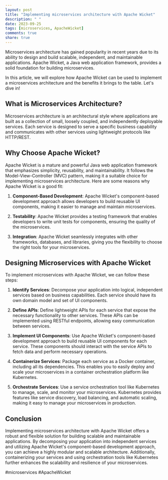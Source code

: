 ```yaml
---
layout: post
title: "Implementing microservices architecture with Apache Wicket"
description: " "
date: 2023-09-25
tags: [microservices, ApacheWicket]
comments: true
share: true
---
```


Microservices architecture has gained popularity in recent years due to its ability to design and build scalable, independent, and maintainable applications. Apache Wicket, a Java web application framework, provides a solid foundation for building microservices.

In this article, we will explore how Apache Wicket can be used to implement a microservices architecture and the benefits it brings to the table. Let's dive in!

## What is Microservices Architecture?

Microservices architecture is an architectural style where applications are built as a collection of small, loosely coupled, and independently deployable services. Each service is designed to serve a specific business capability and communicates with other services using lightweight protocols like HTTP/REST.

## Why Choose Apache Wicket?

Apache Wicket is a mature and powerful Java web application framework that emphasizes simplicity, reusability, and maintainability. It follows the Model-View-Controller (MVC) pattern, making it a suitable choice for implementing microservices architecture. Here are some reasons why Apache Wicket is a good fit:

1. **Component-Based Development**: Apache Wicket's component-based development approach allows developers to build reusable UI components, making it easier to manage and maintain microservices.

2. **Testability**: Apache Wicket provides a testing framework that enables developers to write unit tests for components, ensuring the quality of the microservices.

3. **Integration**: Apache Wicket seamlessly integrates with other frameworks, databases, and libraries, giving you the flexibility to choose the right tools for your microservices.

## Designing Microservices with Apache Wicket

To implement microservices with Apache Wicket, we can follow these steps:

1. **Identify Services**: Decompose your application into logical, independent services based on business capabilities. Each service should have its own domain model and set of UI components.

2. **Define APIs**: Define lightweight APIs for each service that expose the necessary functionality to other services. These APIs can be implemented using RESTful endpoints, allowing easy communication between services.

3. **Implement UI Components**: Use Apache Wicket's component-based development approach to build reusable UI components for each service. These components should interact with the service APIs to fetch data and perform necessary operations.

4. **Containerize Services**: Package each service as a Docker container, including all its dependencies. This enables you to easily deploy and scale your microservices in a container orchestration platform like Kubernetes.

5. **Orchestrate Services**: Use a service orchestration tool like Kubernetes to manage, scale, and monitor your microservices. Kubernetes provides features like service discovery, load balancing, and automatic scaling, making it easy to manage your microservices in production.

## Conclusion

Implementing microservices architecture with Apache Wicket offers a robust and flexible solution for building scalable and maintainable applications. By decomposing your application into independent services and utilizing Apache Wicket's component-based development approach, you can achieve a highly modular and scalable architecture. Additionally, containerizing your services and using orchestration tools like Kubernetes further enhances the scalability and resilience of your microservices.

#microservices #ApacheWicket